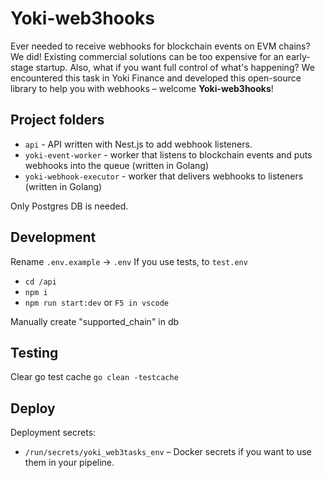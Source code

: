 # Yoki-web3hooks

Ever needed to receive webhooks for blockchain events on EVM chains? We did! Existing commercial solutions can be
too expensive for an early-stage startup. Also, what if you want full control of what's happening?
We encountered this task in Yoki Finance and developed this open-source library
to help you with webhooks – welcome **Yoki-web3hooks**!

## Project folders

- `api` - API written with Nest.js to add webhook listeners.
- `yoki-event-worker` - worker that listens to blockchain events and puts webhooks into the queue (written in Golang)
- `yoki-webhook-executor` - worker that delivers webhooks to listeners (written in Golang)

Only Postgres DB is needed.

## Development

Rename `.env.example` -> `.env`
If you use tests, to `test.env`

- `cd /api`
- `npm i`
- `npm run start:dev` or `F5 in vscode`

Manually create "supported_chain" in db

## Testing

Clear go test cache
`go clean -testcache`

## Deploy

Deployment secrets:

- `/run/secrets/yoki_web3tasks_env` – Docker secrets if you want to use them in your pipeline.
